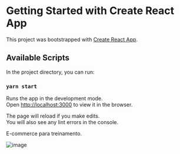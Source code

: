 # Getting Started with Create React App

This project was bootstrapped with [Create React App](https://github.com/facebook/create-react-app).

## Available Scripts

In the project directory, you can run:

### `yarn start`

Runs the app in the development mode.\
Open [http://localhost:3000](http://localhost:3000) to view it in the browser.

The page will reload if you make edits.\
You will also see any lint errors in the console.

E-commerce para treinamento.

![image](https://user-images.githubusercontent.com/36827973/118732973-ce4c6500-b811-11eb-92d7-2e6b205b8421.png)



